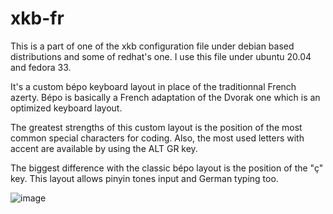 # xkb-fr
This is a part of one of the xkb configuration file under debian based distributions and some of redhat's one. I use this file under ubuntu 20.04 and fedora 33.

It's a custom bépo keyboard layout in place of the traditionnal French azerty. Bépo is basically a French adaptation of the Dvorak one which is an optimized keyboard layout.

The greatest strengths of this custom layout is the position of the most common special characters for coding. Also, the most used letters with accent are available by using the ALT GR key.

The biggest difference with the classic bépo layout is the position of the "ç" key.
This layout allows pinyin tones input and German typing too.

![image](https://user-images.githubusercontent.com/48366000/111680161-38e92080-8822-11eb-89d8-6a18f1721ec3.png)
